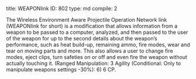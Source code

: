 title:          WEAPONlink
ID:             802
type:           md
compile:        2



The Wireless Environment Aware Projectile Operation Network link (WEAPONlink for short) is a modification that allows information from a weapon to be passed to a computer, analyzed, and then passed to the user of the weapon for up to the second details about the weapon’s performance, such as heat build-up, remaining ammo, fire modes, wear and tear on moving parts and more. This also allows a user to change fire modes, eject clips, turn safeties on or off and even fire the weapon without actually touching it. (Ranged Manipulation: 3 Agility (Conditional: Only to manipulate weapons settings -30%): 6) 6 CP.